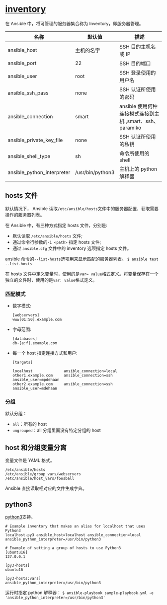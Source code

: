 # [inventory](https://docs.ansible.com/ansible/latest/user_guide/intro_inventory.html)

在 Ansible 中，将可管理的服务器集合称为 Inventory，即服务器管理。

| 名称                       | 默认值           | 描述                                                     |
| -------------------------- | ---------------- | -------------------------------------------------------- |
| ansible_host               | 主机的名字       | SSH 目的主机名或 IP                                      |
| ansible_port               | 22               | SSH 目的端口                                             |
| ansible_user               | root             | SSH 登录使用的用户名                                     |
| ansible_ssh_pass           | none             | SSH 认证所使用的密码                                     |
| ansible_connection         | smart            | ansible 使用何种连接模式连接到主机 ,smart、ssh、paramiko |
| ansible_private_key_file   | none             | SSH 认证所使用的私钥                                     |
| ansible_shell_type         | sh               | 命令所使用的 shell                                       |
| ansible_python_interpreter | /usr/bin/python3 | 主机上的 python 解释器                                   |

## hosts 文件

默认情况下， Ansible 读取`/etc/ansible/hosts`文件中的服务器配置，获取需要操作的服务器列表。

在 Ansible 中，有三种方式指定 hosts 文件，分别是:

- 默认读取 `/etc/ansible/hosts` 文件;
- 通过命令行参数的`-i <path>` 指定 hosts 文件;
- 通过 `ansible.cfg` 文件中的 inventory 选项指定 hosts 文件。

ansible 命令的`--list-hosts`选项用来显示匹配的服务器列表。 `$ ansible test --list-hosts`

在 hosts 文件中定义变量时，使用的是`var= value`格式定义。将变量保存在一个独立的文件时，使用的是`var: value`格式定义。

### 匹配模式

- 数字模式:

  ```hosts
  [webservers]
  www[01:50].example.com
  ```

- 字母范围:

  ```hosts
  [databases]
  db-[a:f].example.com
  ```

- 每一个 host 指定连接方式和用户:

  ```hosts
  [targets]

  localhost              ansible_connection=local
  other1.example.com     ansible_connection=ssh        ansible_user=mpdehaan
  other2.example.com     ansible_connection=ssh        ansible_user=mdehaan
  ```

### 分组

默认分组：

- `all`：所有的 host
- `ungrouped`：all 分组里面没有特定分组的 host

## host 和分组变量分离

变量文件是 YAML 格式。

```
/etc/ansible/hosts
/etc/ansible/group_vars/webservers
/etc/ansible/host_vars/foosball
```

Ansible 直接读取相对应的文件生成字典。

## python3

[python3](https://docs.ansible.com/ansible/latest/reference_appendices/python_3_support.html)支持。

```hosts
# Example inventory that makes an alias for localhost that uses Python3
localhost-py3 ansible_host=localhost ansible_connection=local ansible_python_interpreter=/usr/bin/python3

# Example of setting a group of hosts to use Python3
[ubuntu16]
127.0.0.1

[py3-hosts]
ubuntu16

[py3-hosts:vars]
ansible_python_interpreter=/usr/bin/python3
```

运行时指定 python 解释器：
`$ ansible-playbook sample-playbook.yml -e 'ansible_python_interpreter=/usr/bin/python3'`
